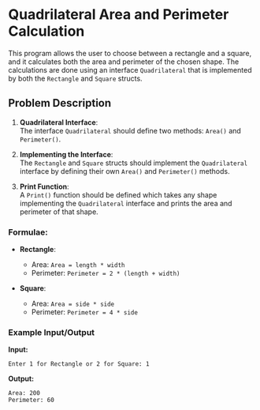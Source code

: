 # Quadrilateral Area and Perimeter Calculation

This program allows the user to choose between a rectangle and a square, and it calculates both the area and perimeter of the chosen shape. The calculations are done using an interface `Quadrilateral` that is implemented by both the `Rectangle` and `Square` structs.

## Problem Description

1. **Quadrilateral Interface**:  
   The interface `Quadrilateral` should define two methods: `Area()` and `Perimeter()`.
   
2. **Implementing the Interface**:  
   The `Rectangle` and `Square` structs should implement the `Quadrilateral` interface by defining their own `Area()` and `Perimeter()` methods.

3. **Print Function**:  
   A `Print()` function should be defined which takes any shape implementing the `Quadrilateral` interface and prints the area and perimeter of that shape.

### Formulae:

- **Rectangle**:
    - Area: `Area = length * width`
    - Perimeter: `Perimeter = 2 * (length + width)`
  
- **Square**:
    - Area: `Area = side * side`
    - Perimeter: `Perimeter = 4 * side`

### Example Input/Output

**Input:**
```
Enter 1 for Rectangle or 2 for Square: 1
```

**Output:**
```
Area: 200
Perimeter: 60
```

